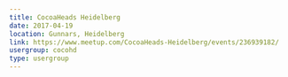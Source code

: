 ```yaml
---
title: CocoaHeads Heidelberg
date: 2017-04-19
location: Gunnars, Heidelberg
link: https://www.meetup.com/CocoaHeads-Heidelberg/events/236939182/
usergroup: cocohd
type: usergroup
---
```

